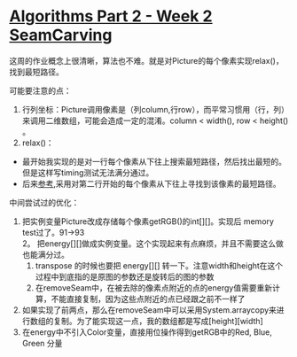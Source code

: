 # [Algorithms Part 2 - Week 2 SeamCarving](https://www.coursera.org/learn/algorithms-part2/programming/cOdkz/seam-carving/submission)

这周的作业概念上很清晰，算法也不难。就是对Picture的每个像素实现relax()，找到最短路径。

可能要注意的点：

1. 行列坐标：Picture调用像素是（列column,行row），而平常习惯用（行，列）来调用二维数组，可能会造成一定的混淆。column < width(), row < height()  。  
2. relax()：  
  * 最开始我实现的是对一行每个像素从下往上搜索最短路径，然后找出最短的。但是这样写timing测试无法满分通过。  
  * 后来[参考](http://www.shicheng0829.cn/index.php/2018/11/28/%E3%80%90algorithms-part-ii%E3%80%91week2-seam-carving/),采用对第二行开始的每个像素从下往上寻找到该像素的最短路径。
  
 中间尝试过的优化：
 
 1. 把实例变量Picture改成存储每个像素getRGB()的int[][]。实现后 memory test过了。91->93  
 2。 把energy[][]做成实例变量。这个实现起来有点麻烦，并且不需要这么做也能满分过。  
    1. transpose 的时候也要把 energy[][] 转一下。注意width和height在这个过程中到底指的是原图的参数还是旋转后的图的参数
    2. 在removeSeam中，在被去除的像素点附近的点的energy值需要重新计算，不能直接复制，因为这些点附近的点已经跟之前不一样了  
3. 如果实现了前两点，那么在removeSeam中可以采用System.arraycopy来进行数组的复制。为了能实现这一点，我的数组都是写成[height][width]  
4. 在energy中不引入Color变量，直接用位操作得到getRGB中的Red, Blue, Green 分量  

